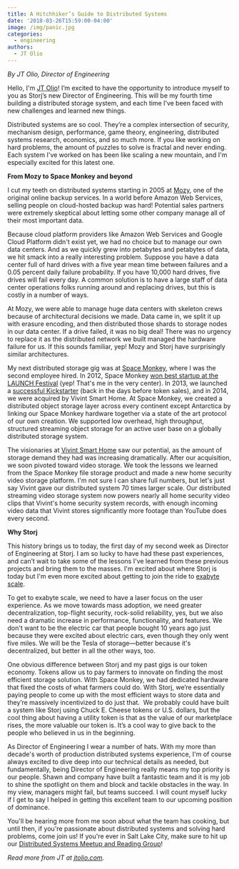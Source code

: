 ```yaml
---
title: A Hitchhiker’s Guide to Distributed Systems
date: '2018-03-26T15:59:00-04:00'
image: /img/panic.jpg
categories:
  - engineering
authors:
  - JT Olio
---
```

_By JT Olio, Director of Engineering_

Hello, I'm [JT Olio](https://www.jtolio.com/)! I’m excited to have the opportunity to introduce myself to you as Storj’s new Director of Engineering. This will be my fourth time building a distributed storage system, and each time I’ve been faced with new challenges and learned new things.

Distributed systems are so cool. They’re a complex intersection of security, mechanism design, performance, game theory, engineering, distributed systems research, economics, and so much more. If you like working on hard problems, the amount of puzzles to solve is fractal and never ending. Each system I've worked on has been like scaling a new mountain, and I'm especially excited for this latest one.

**From Mozy to Space Monkey and beyond**

I cut my teeth on distributed systems starting in 2005 at [Mozy](https://www.mozy.com/), one of the original online backup services. In a world before Amazon Web Services, selling people on cloud-hosted backup was hard! Potential sales partners were extremely skeptical about letting some other company manage all of their most important data.

Because cloud platform providers like Amazon Web Services and Google Cloud Platform didn't exist yet, we had no choice but to manage our own data centers. And as we quickly grew into petabytes and petabytes of data, we hit smack into a really interesting problem. Suppose you have a data center full of hard drives with a five year mean time between failures and a 0.05 percent daily failure probability. If you have 10,000 hard drives, five drives will fail every day. A common solution is to have a large staff of data center operations folks running around and replacing drives, but this is costly in a number of ways.

At Mozy, we were able to manage huge data centers with skeleton crews because of architectural decisions we made. Data came in, we split it up with erasure encoding, and then distributed those shards to storage nodes in our data center. If a drive failed, it was no big deal! There was no urgency to replace it as the distributed network we built managed the hardware failure for us. If this sounds familiar, yep! Mozy and Storj have surprisingly similar architectures.

My next distributed storage gig was at [Space Monkey](https://www.spacemonkey.com/), where I was the second employee hired. In 2012, Space Monkey [won best startup at the LAUNCH Festival](http://www.launch.co/blog/launch-festival-2012-winners.html) (yep! That's me in the very center). In 2013, we launched a [successful Kickstarter](https://www.kickstarter.com/projects/clintgc/space-monkey-taking-the-cloud-out-of-the-datacente) (back in the days before token sales), and in 2014, we were acquired by Vivint Smart Home. At Space Monkey, we created a distributed object storage layer across every continent except Antarctica by linking our Space Monkey hardware together via a state of the art protocol of our own creation. We supported low overhead, high throughput, structured streaming object storage for an active user base on a globally distributed storage system.

The visionaries at [Vivint Smart Home](https://www.vivint.com/) saw our potential, as the amount of storage demand they had was increasing dramatically. After our acquisition, we soon pivoted toward video storage. We took the lessons we learned from the Space Monkey file storage product and made a new home security video storage platform. I'm not sure I can share full numbers, but let's just say Vivint gave our distributed system 70 times larger scale. Our distributed streaming video storage system now powers nearly all home security video clips that Vivint's home security system records, with enough incoming video data that Vivint stores significantly more footage than YouTube does every second.

**Why Storj**

This history brings us to today, the first day of my second week as Director of Engineering at Storj. I am so lucky to have had these past experiences, and can’t wait to take some of the lessons I've learned from these previous projects and bring them to the masses. I'm excited about where Storj is today but I'm even more excited about getting to join the ride to [exabyte scale](https://blog.storj.io/post/169896892413/getting-from-petabytes-to-exabytes-the-road-ahead).

To get to exabyte scale, we need to have a laser focus on the user experience. As we move towards mass adoption, we need greater decentralization, top-flight security, rock-solid reliability, yes, but we also need a dramatic increase in performance, functionality, and features. We don't want to be the electric car that people bought 10 years ago just because they were excited about electric cars, even though they only went five miles. We will be the Tesla of storage—better because it's decentralized, but better in all the other ways, too.

One obvious difference between Storj and my past gigs is our token economy. Tokens allow us to pay farmers to innovate on finding the most efficient storage solution. With Space Monkey, we had dedicated hardware that fixed the costs of what farmers could do. With Storj, we’re essentially paying people to come up with the most efficient ways to store data and they’re massively incentivized to do just that.  We probably could have built a system like Storj using Chuck E. Cheese tokens or U.S. dollars, but the cool thing about having a utility token is that as the value of our marketplace rises, the more valuable our token is. It’s a cool way to give back to the people who believed in us in the beginning.

As Director of Engineering I wear a number of hats. With my more than decade's worth of production distributed systems experience, I'm of course always excited to dive deep into our technical details as needed, but fundamentally, being Director of Engineering really means my top priority is our people. Shawn and company have built a fantastic team and it is my job to shine the spotlight on them and block and tackle obstacles in the way. In my view, managers might fail, but teams succeed. I will count myself lucky if I get to say I helped in getting this excellent team to our upcoming position of dominance.

You'll be hearing more from me soon about what the team has cooking, but until then, if you're passionate about distributed systems and solving hard problems, come join us! If you're ever in Salt Lake City, make sure to hit up our [Distributed Systems Meetup and Reading Group](https://www.meetup.com/Utah-Distributed-Systems-Meetup-and-Reading-Group/)!  
  
_Read more from JT at [jtolio.com](https://www.jtolio.com/)._

